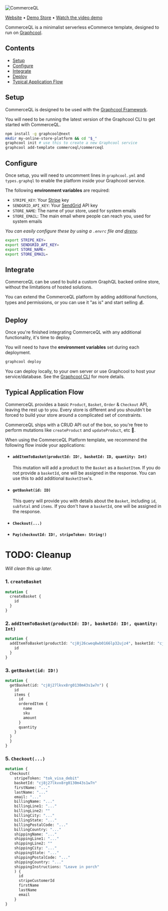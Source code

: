 <img align="center" srcl="https://i.imgur.com/MqJmOQ5.png" alt="CommerceQL" title="Serverless GraphQL eCommerce platform">

[Website](https://commerceql.com) • [Demo Store](https://demo.commerceql.com) • [Watch the video demo](https://commerceql.com/#video)

CommerceQL is a minimalist serverless eCommerce template, designed to run on [Graphcool](https://graph.cool).

## Contents

* [Setup](#setup)
* [Configure](#configure)
* [Integrate](#integrate)
* [Deploy](#deploy)
* [Typical Application Flow](#typical-application-flow)

## <a name="setup"></a>Setup

CommerceQL is designed to be used with the [Graphcool Framework](https://github.com/graphcool/graphcool).

You will need to be running the latest version of the Graphcool CLI to get started with CommerceQL.

  ```bash
  npm install -g graphcool@next
  mkdir my-online-store-platform && cd "$_"
  graphcool init # use this to create a new Graphcool service
  graphcool add-template commerceql/commerceql
  ```

## <a name="configure"></a>Configure

Once setup, you will need to uncomment lines in `graphcool.yml` and `types.graphql` to enable the platform inside your Graphcool service.

The following **environment variables** are required:

* `STRIPE_KEY`: Your [Stripe](https://stripe.com) key
* `SENDGRID_API_KEY`: Your [SendGrid](https://sendgrid.com) API key
* `STORE_NAME`: The name of your store, used for system emails
* `STORE_EMAIL`: The main email where people can reach you, used for system emails

_You can easily configure these by using a `.envrc` file and [direnv](https://direnv.net)._

```bash
export STRIPE_KEY=
export SENDGRID_API_KEY=
export STORE_NAME=
export STORE_EMAIL=
```

## <a name="integrate"></a>Integrate

CommerceQL can be used to build a custom GraphQL backed online store, without the limitations of hosted solutions.

You can extend the CommerceQL platform by adding additional functions, types and permissions, or you can use it "as is" and start selling 💰.

## <a name="deploy"></a>Deploy

Once you're finished integrating CommerceQL with any additional functionality, it's time to deploy.

You will need to have the **environment variables** set during each deployment.

  ```bash
  graphcool deploy
  ```

You can deploy locally, to your own server or use Graphcool to host your service/database. See the [Graphcool CLI](https://github.com/graphcool/graphcool#deployment) for more details.

## <a name="typical-application-flow"></a>Typical Application Flow

CommerceQL provides a basic `Product`, `Basket`, `Order` & `Checkout` API, leaving the rest up to you. Every store is different and you shouldn't be forced to build your store around a complicated set of constraints.

CommerceQL ships with a CRUD API out of the box, so you're free to perform mutations like `createProduct` and `updateProduct`, etc 🙌.

When using the CommerceQL Platform template, we recommend the following flow inside your applications:

- #### `addItemToBasket(productId: ID!, basketId: ID, quantity: Int)`

  This mutation will add a product to the `Basket` as a `BasketItem`. If you do not provide a `basketId`, one will be assigned in the response. You can use this to add additional `BasketItem`'s.

- #### `getBasket(id: ID)`

  This query will provide you with details about the `Basket`, including `id`, `subTotal` and `items`. If you don't have a `basketId`, one will be assigned in the response.

- #### `Checkout(...)`

- #### `Pay(checkoutId: ID!, stripeToken: String!)`

# TODO: Cleanup
_Will clean this up later._

### 1. `createBasket`
  ```graphql
  mutation {
    createBasket {
      id
    }
  }
  ```

### 2. `addItemToBasket(productId: ID!, basketId: ID!, quantity: Int)`
  ```graphql
  mutation {
    addItemToBasket(productId: "cj8j26cweq8wb0166lp32ujz4", basketId: "cj8j27lkvx8rg0130m43s1w7n", quantity: 3) {
      id
    }
  }
  ```

### 3. `getBasket(id: ID!)`
  ```graphql
  mutation {
    getBasket(id: "cj8j27lkvx8rg0130m43s1w7n") {
      id
      items {
        id
        orderedItem {
          name
          sku
          amount
        }
        quantity
      }
    }
    }
  }
  ```

### 5. `Checkout(...)`
  ```graphql
  mutation {
    Checkout(
      stripeToken: "tok_visa_debit"
      basketId: "cj8j27lkvx8rg0130m43s1w7n"
      firstName: "..."
      lastName: "..."
      email: "..."
      billingName: "..."
      billingLine1: "..."
      billingLine2: ""
      billingCity: "..."
      billingState: "..."
      billingPostalCode: "..."
      billingCountry: "..."
      shippingName: "..."
      shippingLine1: "..."
      shippingLine2: ""
      shippingCity: "..."
      shippingState: "..."
      shippingPostalCode: "..."
      shippingCountry: "..."
      shippingInstructions: "Leave in porch"
      ) {
        id
        stripeCustomerId
        firstName
        lastName
        email
      }
  }
  ```
